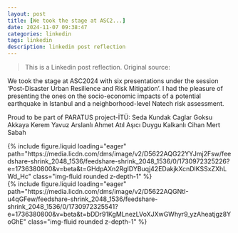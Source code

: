 ```yaml
---
layout: post
title: [We took the stage at ASC2...]
date: 2024-11-07 09:38:47
categories: linkedin
tags: linkedin
description: linkedin post reflection
---
```


> This is a Linkedin post reflection. Original source:

We took the stage at ASC2024 with six presentations under the session ‘Post-Disaster Urban Resilience and Risk Mitigation’. I had the pleasure of presenting the ones on the socio-economic impacts of a potential earthquake in Istanbul and a neighborhood-level Natech risk assessment.

Proud to be part of PARATUS project-İTÜ:
Seda Kundak 
Caglar Goksu Akkaya 
Kerem Yavuz Arslanlı 
Ahmet Atıl Aşıcı 
Duygu Kalkanlı 
Cihan Mert Sabah

<div class="row mt-3">
<div class="col-sm mt-3 mt-md-0">{% include figure.liquid loading="eager" path="https://media.licdn.com/dms/image/v2/D5622AQG22YYJmj2Fsw/feedshare-shrink_2048_1536/feedshare-shrink_2048_1536/0/1730972325226?e=1736380800&v=beta&t=GHdpAXn2RgIDYBuqj42EDakjkXcnDlKSSxZXhLWd_Hc" class="img-fluid rounded z-depth-1" %}</div>
<div class="col-sm mt-3 mt-md-0">{% include figure.liquid loading="eager" path="https://media.licdn.com/dms/image/v2/D5622AQGNtI-u4qGFew/feedshare-shrink_2048_1536/feedshare-shrink_2048_1536/0/1730972325541?e=1736380800&v=beta&t=bDDr91KgMLnezLVoXJXwGWhyr9_yzAheatjgz8YoGhE" class="img-fluid rounded z-depth-1" %}</div>

</div>
